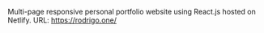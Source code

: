 Multi-page responsive personal portfolio website using React.js hosted on Netlify.
URL: https://rodrigo.one/
